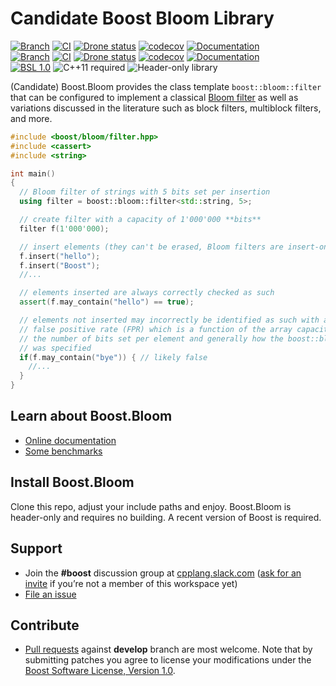 # Candidate Boost Bloom Library

[![Branch](https://img.shields.io/badge/branch-master-brightgreen.svg)](https://github.com/joaquintides/bloom/tree/master) [![CI](https://github.com/joaquintides/bloom/actions/workflows/ci.yml/badge.svg?branch=master)](https://github.com/joaquintides/bloom/actions/workflows/ci.yml) [![Drone status](https://img.shields.io/drone/build/joaquintides/bloom/master?server=https%3A%2F%2Fdrone.cpp.al&logo=drone&logoColor=%23CCCCCC&label=CI)](https://drone.cpp.al/joaquintides/bloom) [![codecov](https://codecov.io/gh/joaquintides/bloom/branch/master/graph/badge.svg)](https://app.codecov.io/gh/joaquintides/bloom/tree/master) [![Documentation](https://img.shields.io/badge/docs-master-brightgreen.svg)](https://master.bloom.cpp.al/) </br>
[![Branch](https://img.shields.io/badge/branch-develop-brightgreen.svg)](https://github.com/joaquintides/bloom/tree/develop) [![CI](https://github.com/joaquintides/bloom/actions/workflows/ci.yml/badge.svg?branch=develop)](https://github.com/joaquintides/bloom/actions/workflows/ci.yml) [![Drone status](https://img.shields.io/drone/build/joaquintides/bloom/develop?server=https%3A%2F%2Fdrone.cpp.al&logo=drone&logoColor=%23CCCCCC&label=CI)](https://drone.cpp.al/joaquintides/bloom) [![codecov](https://codecov.io/gh/joaquintides/bloom/branch/develop/graph/badge.svg)](https://app.codecov.io/gh/joaquintides/bloom/tree/develop) [![Documentation](https://img.shields.io/badge/docs-develop-brightgreen.svg)](https://develop.bloom.cpp.al/) </br>
[![BSL 1.0](https://img.shields.io/badge/license-BSL_1.0-blue.svg)](https://www.boost.org/users/license.html) <img alt="C++11 required" src="https://img.shields.io/badge/standard-C%2b%2b11-blue.svg"> <img alt="Header-only library" src="https://img.shields.io/badge/build-header--only-blue.svg">

(Candidate) Boost.Bloom provides the class template `boost::bloom::filter` that
can be configured to implement a classical [Bloom filter](https://en.wikipedia.org/wiki/Bloom_filter)
as well as variations discussed in the literature such as block filters, multiblock filters, and more.

```cpp
#include <boost/bloom/filter.hpp>
#include <cassert>
#include <string>

int main()
{
  // Bloom filter of strings with 5 bits set per insertion
  using filter = boost::bloom::filter<std::string, 5>;

  // create filter with a capacity of 1'000'000 **bits**
  filter f(1'000'000);

  // insert elements (they can't be erased, Bloom filters are insert-only)
  f.insert("hello");
  f.insert("Boost");
  //...

  // elements inserted are always correctly checked as such
  assert(f.may_contain("hello") == true);

  // elements not inserted may incorrectly be identified as such with a
  // false positive rate (FPR) which is a function of the array capacity,
  // the number of bits set per element and generally how the boost::bloom::filter
  // was specified
  if(f.may_contain("bye")) { // likely false
    //...
  }
}
```

## Learn about Boost.Bloom

* [Online documentation](https://develop.bloom.cpp.al/)
* [Some benchmarks](https://github.com/joaquintides/boost_bloom_benchmarks)

## Install Boost.Bloom

Clone this repo, adjust your include paths  and enjoy.
Boost.Bloom is header-only and requires no building. A recent version of Boost is required.

## Support

* Join the **#boost** discussion group at [cpplang.slack.com](https://cpplang.slack.com/)
([ask for an invite](https://cppalliance.org/slack/) if you’re not a member of this workspace yet)
* [File an issue](https://github.com/joaquintides/bloom/issues)

## Contribute

* [Pull requests](https://github.com/joaquintides/bloom/pulls) against **develop** branch are most welcome.
Note that by submitting patches you agree to license your modifications under the [Boost Software License, Version 1.0](http://www.boost.org/LICENSE_1_0.txt).
